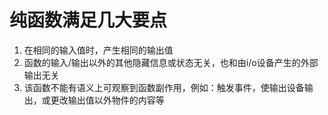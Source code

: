 # 纯函数满足几大要点
 1. 在相同的输入值时，产生相同的输出值
 2. 函数的输入/输出以外的其他隐藏信息或状态无关，也和由i/o设备产生的外部输出无关
 3. 该函数不能有语义上可观察到函数副作用，例如：触发事件，使输出设备输出，或更改输出值以外物件的内容等